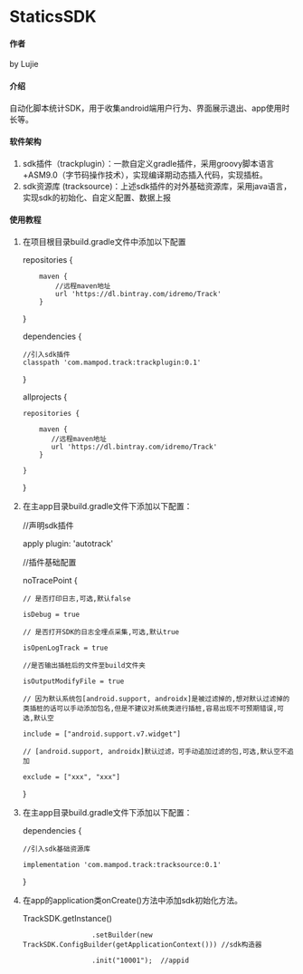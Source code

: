# StaticsSDK

#### 作者

by Lujie

#### 介绍

自动化脚本统计SDK，用于收集android端用户行为、界面展示退出、app使用时长等。

#### 软件架构

1. sdk插件（trackplugin）：一款自定义gradle插件，采用groovy脚本语言+ASM9.0（字节码操作技术），实现编译期动态插入代码，实现插桩。
2. sdk资源库 (tracksource)：上述sdk插件的对外基础资源库，采用java语言，实现sdk的初始化、自定义配置、数据上报

#### 使用教程

1.  在项目根目录build.gradle文件中添加以下配置

    repositories {
            
            maven {
                //远程maven地址
                url 'https://dl.bintray.com/idremo/Track'
            }
            
    }
    
    dependencies {
        
        //引入sdk插件
        classpath 'com.mampod.track:trackplugin:0.1'
        
    }
    
    allprojects {
    
        repositories {
            
            maven {
               //远程maven地址
               url 'https://dl.bintray.com/idremo/Track'
            }
            
        }
    }

2.  在主app目录build.gradle文件下添加以下配置：

    //声明sdk插件
    
    apply plugin: 'autotrack'
    
    //插件基础配置
    
    noTracePoint {
    
        // 是否打印日志,可选,默认false
        
        isDebug = true
        
        // 是否打开SDK的日志全埋点采集,可选,默认true
        
        isOpenLogTrack = true
        
        //是否输出插桩后的文件至build文件夹
        
        isOutputModifyFile = true
        
        // 因为默认系统包[android.support, androidx]是被过滤掉的,想对默认过滤掉的类插桩的话可以手动添加包名,但是不建议对系统类进行插桩,容易出现不可预期错误,可选,默认空
        
        include = ["android.support.v7.widget"]
        
        // [android.support, androidx]默认过滤，可手动追加过滤的包,可选,默认空不追加
        
        exclude = ["xxx", "xxx"]
    }
    
3.  在主app目录build.gradle文件下添加以下配置：
    
    dependencies {
    
        //引入sdk基础资源库
        
        implementation 'com.mampod.track:tracksource:0.1'
    }
    
4. 在app的application类onCreate()方法中添加sdk初始化方法。

   TrackSDK.getInstance()
   
                        .setBuilder(new TrackSDK.ConfigBuilder(getApplicationContext())) //sdk构造器
                        
                        .init("10001");  //appid



